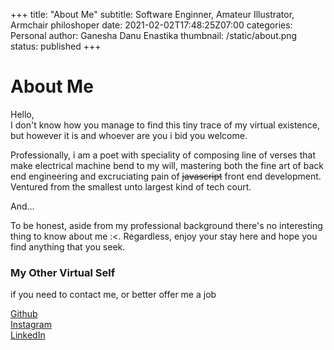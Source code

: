 +++
title: "About Me"
subtitle: Software Enginner, Amateur Illustrator, Armchair philoshoper
date:   2021-02-02T17:48:25Z07:00
categories: Personal 
author: Ganesha Danu Enastika
thumbnail: /static/about.png
status: published
+++

# About Me

Hello,  
I don't know how you manage to find this tiny trace of my virtual existence, but however it is and whoever are you i bid you welcome.

Professionally, i am a poet with speciality of composing line of verses that make electrical machine bend to my will, mastering both the fine art of back end engineering and excruciating pain of ~~javascript~~ front end development. Ventured from the smallest unto largest kind of tech court.

And...

To be honest, aside from my professional background there's no interesting thing to know about me :<. Regardless, enjoy your stay here and hope you find anything that you seek.

### My Other Virtual Self
if you need to contact me, or better offer me a job    

[<i class="fab fa-github"></i> Github](https://github.com/blinfoldking)  
[<i class="fab fa-instagram"></i> Instagram](https://instagram.com/blinfoldking)  
[<i class="fab fa-linkedin"></i> LinkedIn](https://linkedin.com/in/ganeshad/)